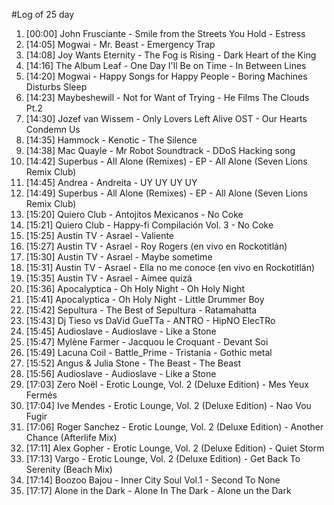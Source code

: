 #Log of 25 day

1. [00:00] John Frusciante - Smile from the Streets You Hold - Estress
1. [14:05] Mogwai - Mr. Beast - Emergency Trap
1. [14:08] Joy Wants Eternity - The Fog is Rising - Dark Heart of the King
1. [14:16] The Album Leaf - One Day I'll Be on Time - In Between Lines
1. [14:20] Mogwai - Happy Songs for Happy People - Boring Machines Disturbs Sleep
1. [14:23] Maybeshewill - Not for Want of Trying - He Films The Clouds Pt.2
1. [14:30] Jozef van Wissem - Only Lovers Left Alive OST - Our Hearts Condemn Us
1. [14:35] Hammock - Kenotic - The Silence
1. [14:38] Mac Quayle - Mr Robot Soundtrack - DDoS Hacking song
1. [14:42] Superbus - All Alone (Remixes) - EP - All Alone (Seven Lions Remix Club)
1. [14:45] Andrea - Andreita - UY UY UY UY
1. [14:49] Superbus - All Alone (Remixes) - EP - All Alone (Seven Lions Remix Club)
1. [15:20] Quiero Club - Antojitos Mexicanos - No Coke
1. [15:21] Quiero Club - Happy-fi Compilación Vol. 3 - No Coke
1. [15:25] Austin TV - Asrael - Valiente
1. [15:27] Austin TV - Asrael - Roy Rogers (en vivo en Rockotitlán)
1. [15:30] Austin TV - Asrael - Maybe sometime
1. [15:31] Austin TV - Asrael - Ella no me conoce (en vivo en Rockotitlán)
1. [15:35] Austin TV - Asrael - Aimee quizá
1. [15:36] Apocalyptica - Oh Holy Night - Oh Holy Night
1. [15:41] Apocalyptica - Oh Holy Night - Little Drummer Boy
1. [15:42] Sepultura - The Best of Sepultura - Ratamahatta
1. [15:43] Dj Tieso vs DaVid GueTTa - ANTRO - HipNO ElecTRo
1. [15:45] Audioslave - Audioslave - Like a Stone
1. [15:47] Mylène Farmer - Jacquou le Croquant - Devant Soi
1. [15:49] Lacuna Coil - Battle_Prime - Tristania - Gothic metal
1. [15:52] Angus & Julia Stone - The Beast - The Beast
1. [15:56] Audioslave - Audioslave - Like a Stone
1. [17:03] Zero Noël - Erotic Lounge, Vol. 2 (Deluxe Edition) - Mes Yeux Fermés
1. [17:04] Ive Mendes - Erotic Lounge, Vol. 2 (Deluxe Edition) - Nao Vou Fugir
1. [17:06] Roger Sanchez - Erotic Lounge, Vol. 2 (Deluxe Edition) - Another Chance (Afterlife Mix)
1. [17:11] Alex Gopher - Erotic Lounge, Vol. 2 (Deluxe Edition) - Quiet Storm
1. [17:13] Vargo - Erotic Lounge, Vol. 2 (Deluxe Edition) - Get Back To Serenity (Beach Mix)
1. [17:14] Boozoo Bajou - Inner City Soul Vol.1 - Second To None
1. [17:17] Alone in the Dark - Alone In The Dark - Alone un the Dark
